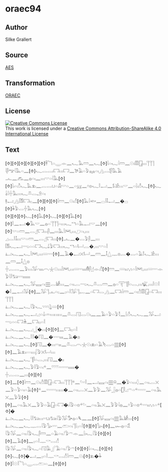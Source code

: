 # oraec94

## Author

Silke Grallert

## Source

[AES](https://github.com/simondschweitzer/aes)

## Transformation

[ORAEC](https://oraec.github.io/)

## License

<a rel="license" href="http://creativecommons.org/licenses/by-sa/4.0/"><img alt="Creative Commons License" style="border-width:0" src="https://i.creativecommons.org/l/by-sa/4.0/88x31.png" /></a><br />This work is licensed under a <a rel="license" href="http://creativecommons.org/licenses/by-sa/4.0/">Creative Commons Attribution-ShareAlike 4.0 International License</a>

## Text

[⯑][⯑][⯑][⯑][⯑][⯑]𓋹𓆓𓏏𓇾𓁹𓈖𓆑𓅓𓏠𓈖𓆑[⯑]𓇋𓏏𓆑𓇋𓏠𓈖𓇳𓏤𓏃𓉗𓏥𓊹𓊹𓊹<br>
𓇋𓋴𓅠𓇋𓅓𓏏𓈖[⯑]𓆑𓂋𓂋𓏤𓉐𓏥𓉐𓈖𓌗𓄿𓏏𓅱𓈐𓏏𓏤𓂻𓂋𓌀𓋴𓅓𓄿<br>
𓂜𓈖𓃹𓈖𓐍𓏏𓏤𓈖𓏥𓎟𓏏𓇋𓅓[⯑]<br>
[⯑]𓍛𓏤𓏏𓀯𓆑𓅓𓁷𓏤𓈖𓐛𓂋𓂓𓏏𓀋𓎟𓏏𓈖𓏏𓄚𓈖𓏌𓊖𓆑𓎛𓂝𓈖𓍍𓏤𓀀𓏥𓎟𓈖𓏏𓍛𓏤𓀭𓆑[⯑]𓆑𓏇𓇋𓏶𓅓𓏥𓆑𓌨𓂋𓄂𓏏𓏤<br>
𓊢𓂝𓂻𓀨𓉐𓏤𓊪𓈖[⯑][⯑][⯑]𓇋𓏠𓈖𓇳𓏤𓀭[⯑]𓅓𓇋𓆟𓈖𓊌𓌉𓄤𓂝𓈖�𓊌<br>
[⯑]𓇓𓅱𓂋𓏶𓅓𓆑[⯑]<br>
[⯑][⯑][⯑]𓆑[⯑]𓅓[⯑]𓆑[⯑][⯑]𓅓[⯑][⯑]𓎛𓈖𓂝�𓅓𓎟𓈖𓐍𓏏𓊹𓊹𓊹𓏏𓏥𓆑𓎔𓏏𓅓𓂝𓎟𓈖[⯑]<br>
[⯑]𓎟𓏏𓏠𓈖𓂋𓊨𓉐𓏥𓋴𓈖𓏥𓅓𓌉𓋞𓈒𓏥𓈔𓏏𓏤𓈒𓏥<br>
𓈎𓂋𓎛𓄤𓏥𓎟𓏏𓏠𓈖𓂋𓊨𓉐𓏥[⯑]𓂜𓈖�𓂋𓅱𓋴𓈖𓏥<br>
𓀨𓆑𓂝𓂸𓏏𓏏𓉐𓆑𓍑𓅱𓉐𓏥𓆑𓎔𓏏𓂡𓐛�𓈒𓏥𓎟𓏏𓎛<br>
𓂞𓆑𓈖𓆑𓌉𓋞𓈒𓏥𓄲𓎆𓎆𓎆[⯑]𓈖𓄿�𓂝𓏴𓂡𓈖𓏠𓈖𓄤𓉴𓊃𓊖𓐛�𓂋𓏏𓄿𓍙𓆑𓀀𓏥𓈖𓏠𓈖𓄤𓉴𓊖<br>
𓏶𓐛𓂋𓈖𓅱𓏥𓅮𓎆𓏤𓏤𓏤𓏤𓇹𓇼𓇳𓏥𓌉𓋞𓈒𓏥𓄲𓎆𓎆𓏤𓏤𓏤𓏤𓄟𓋴𓊨𓁹𓀭[⯑]𓏠𓈖𓄲𓏤𓏤𓐒𓏏𓌉𓋞𓈒𓏥𓄲𓎆𓎆𓎆𓁹𓅱𓇋𓎛𓃒𓎆𓎆𓎆𓏤𓏤𓏤𓏤𓏤𓏤𓏤𓏤<br>
𓂞𓆑𓈖𓆑𓅮𓈘𓏏𓏤𓈗𓐛𓀎𓏥𓈖𓏏𓏭𓐛𓂸𓆑𓌨𓂋𓏠𓈖𓐍𓏏𓋳𓊹𓋴𓏏𓂋𓈒𓏥𓆤𓈒𓏥𓎛𓇳𓎛�𓎛𓈖𓂝𓅮[⯑]𓈖𓅮𓊹𓊵𓏏𓊪𓈖𓊪𓏏𓎛𓅮𓊹𓉻𓈖𓏏𓉐𓂋𓂻𓈖𓉐𓏤𓇋𓏠𓈖𓏏𓏤𓀭𓏃𓉗𓏏𓉐𓏥𓊹𓊹𓊹<br>
𓂞𓆑𓈖𓆑𓇋𓅱𓆑𓄹𓄹𓄹𓊮𓄲[⯑]<br>
𓂞𓆑𓈖𓆑𓂝𓈎𓏏𓏙𓏛𓏥𓏥𓏥𓈖𓌨𓂋𓉔𓂋𓇳𓏤𓈖𓈖𓄿𓏏𓅱𓏏𓅱𓀾𓈖𓍛𓀭𓆑𓆑𓈖𓅮𓂝𓂸𓏏𓏏𓉐𓇔𓈖𓉐𓏤𓊪𓏏𓎛<br>
𓂞𓆑𓈖𓆑𓈎𓃀�𓏥[⯑][⯑]𓈖𓉐𓏤𓊪𓏏𓎛<br>
𓂞𓆑𓈖𓆑𓎛𓎛�𓉔𓈖�𓎆𓎆𓎆𓎆𓏤𓏤𓏤𓏤𓈖𓄿�𓊖<br>
𓂞𓆑𓈖𓆑[⯑]𓉔𓈖�𓏥𓎆𓎆𓏤𓏤𓏤𓈖𓌨𓂋𓇹𓇼𓇳𓏤𓁷𓏤𓏏𓄿𓌸𓂋𓏏𓈗[⯑][⯑]𓈖𓄿𓁷𓏤𓇯𓏥𓆄𓅱𓏴𓂡𓏥<br>
𓂞𓆑𓈖𓆑𓊹𓋴𓏏𓂋𓈒𓏥𓉔𓈖�𓏤𓏤<br>
𓂞𓆑𓈖𓆑𓅱𓎛𓅱𓏏𓏤𓍬𓈖𓍢𓍢𓍢𓍢𓎆𓎆𓎆𓎆𓎆𓎆𓏤𓏤𓏤𓏤𓏤𓏤𓏤�<br>
𓏶𓐛𓂋𓈖𓏥[⯑][⯑][⯑]𓈖[⯑]𓇋𓏠𓈖𓇳𓏤𓀭𓏃𓉗𓏏𓉐𓏥𓊹𓊹𓊹𓍬𓈖𓍢𓎆𓎆𓎛𓈖𓂝𓈘𓏏𓏤𓈗𓍶𓈖�𓅱𓏏𓏥𓆭𓈖𓏏𓏭𓐛𓏴𓈖𓅱𓏏𓅱𓏏𓏤𓏏𓄿[⯑]𓍬𓈖𓎆𓎆𓎆𓎆𓎆𓎆𓏥𓏥�𓈖𓏏𓏭𓐛𓏴𓈖𓅱𓅱𓈖𓅮𓃀𓐍𓏏𓊈𓋴𓈎𓍼𓏏𓍬𓎆𓎆𓎆𓎆𓎆𓈖𓏏𓏭𓅓𓏴𓈖𓅱𓅱[⯑][⯑]𓈖𓏏𓏭𓅓𓏴𓈖𓅱𓅱𓏏𓄿𓉗𓏏𓉐�𓏤𓇋𓅱𓏏𓊖𓍬𓍢𓎆𓈖𓏏𓏭𓅓𓏴𓈖𓅱𓅱𓇋𓐍𓈖𓏌𓅱𓏏𓊖𓍬𓎆𓎆𓎆𓏤𓏤𓐒𓏏𓍬[⯑]�<br>
𓂞𓆑𓈖𓆑𓇋𓎛𓃒𓏥𓎆𓎆𓂓𓏤𓃒𓏤𓇋𓅱𓅮𓅜𓐍𓏏𓆰𓈖𓈖[⯑]𓅮𓈘𓏏𓏤𓈗𓅓𓀎𓏥[⯑]<br>
𓂞𓆑𓈖𓆑𓊃𓂋𓇋𓅱𓅭𓎆𓎆𓎆𓈖𓂧𓏏𓏤𓊹𓍛𓊪𓏏𓎛[⯑][⯑]𓅭𓏤[⯑]𓈖𓆱𓐍𓏏𓁘<br>
𓇋𓅱𓅮𓈖𓏏𓏭𓇋𓅱𓆑𓋴𓏠𓈖𓏏𓄿𓏏𓏭𓎗𓅱𓍼𓁹𓈖𓍛𓏤𓆑𓇋𓅱[⯑][⯑][⯑]𓈖𓄿[⯑]𓈖𓊪𓏏𓎛𓊃𓎡𓂋𓀭<br>
𓇋𓅱𓅮𓈖𓏏𓏭𓇋𓅱𓆑𓏏𓉔𓄿𓂾𓄿𓏏𓏭𓎗𓅱𓍼[⯑][⯑]𓇋𓏏𓆑[⯑][⯑][⯑]𓆑[⯑]�𓂝𓈖𓊪𓏏𓎛𓊃𓎡𓂋𓀭𓇋𓏠𓈖𓇳𓏤[⯑]𓁷𓏤�𓇓<br>
[⯑]𓎛𓇳𓎛𓆓𓏏𓇾𓂋𓂧𓏏𓈖[⯑][⯑]<br>
